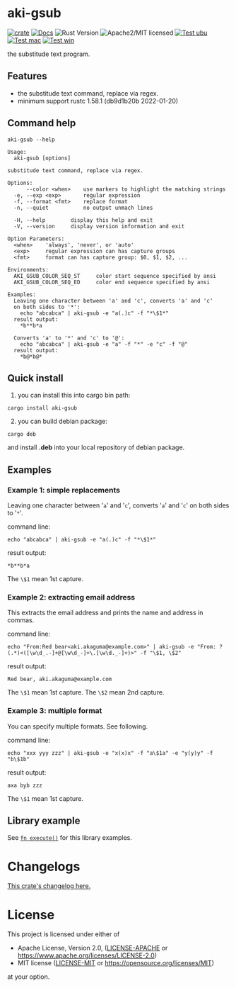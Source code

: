 # aki-gsub

[![crate][crate-image]][crate-link]
[![Docs][docs-image]][docs-link]
![Rust Version][rustc-image]
![Apache2/MIT licensed][license-image]
[![Test ubu][test-ubuntu-image]][test-ubuntu-link]
[![Test mac][test-windows-image]][test-windows-link]
[![Test win][test-macos-image]][test-macos-link]

the substitude text program.

## Features

- the substitude text command, replace via regex.
- minimum support rustc 1.58.1 (db9d1b20b 2022-01-20)

## Command help

```
aki-gsub --help
```

```
Usage:
  aki-gsub [options]

substitude text command, replace via regex.

Options:
      --color <when>    use markers to highlight the matching strings
  -e, --exp <exp>       regular expression
  -f, --format <fmt>    replace format
  -n, --quiet           no output unmach lines

  -H, --help        display this help and exit
  -V, --version     display version information and exit

Option Parameters:
  <when>    'always', 'never', or 'auto'
  <exp>     regular expression can has capture groups
  <fmt>     format can has capture group: $0, $1, $2, ...

Environments:
  AKI_GSUB_COLOR_SEQ_ST     color start sequence specified by ansi
  AKI_GSUB_COLOR_SEQ_ED     color end sequence specified by ansi

Examples:
  Leaving one character between 'a' and 'c', converts 'a' and 'c'
  on both sides to '*':
    echo "abcabca" | aki-gsub -e "a(.)c" -f "*\$1*"
  result output:
    *b**b*a

  Converts 'a' to '*' and 'c' to '@':
    echo "abcabca" | aki-gsub -e "a" -f "*" -e "c" -f "@"
  result output:
    *b@*b@*
```

## Quick install

1. you can install this into cargo bin path:

```
cargo install aki-gsub
```

2. you can build debian package:

```
cargo deb
```

and install **.deb** into your local repository of debian package.

## Examples

### Example 1: simple replacements

Leaving one character between '`a`' and '`c`',
converts '`a`' and '`c`' on both sides to '`*`'.

command line:
```
echo "abcabca" | aki-gsub -e "a(.)c" -f "*\$1*"
```

result output:
```
*b**b*a
```

The `\$1` mean 1st capture.


### Example 2: extracting email address

This extracts the email address and prints the name and address in commas.

command line:
```
echo "From:Red bear<aki.akaguma@example.com>" | aki-gsub -e "From: ?(.*)<([\w\d_.-]+@[\w\d_-]+\.[\w\d._-]+)>" -f "\$1, \$2"
```

result output:
```
Red bear, aki.akaguma@example.com
```

The `\$1` mean 1st capture.
The `\$2` mean 2nd capture.


### Example 3: multiple format

You can specify multiple formats. See following.

command line:
```
echo "xxx yyy zzz" | aki-gsub -e "x(x)x" -f "a\$1a" -e "y(y)y" -f "b\$1b"
```

result output:
```
axa byb zzz
```

The `\$1` mean 1st capture.

## Library example

See [`fn execute()`] for this library examples.

[`fn execute()`]: crate::execute

# Changelogs

[This crate's changelog here.](https://github.com/aki-akaguma/aki-gsub/blob/main/CHANGELOG.md)

# License

This project is licensed under either of

 * Apache License, Version 2.0, ([LICENSE-APACHE](LICENSE-APACHE) or
   https://www.apache.org/licenses/LICENSE-2.0)
 * MIT license ([LICENSE-MIT](LICENSE-MIT) or
   https://opensource.org/licenses/MIT)

at your option.

[//]: # (badges)

[crate-image]: https://img.shields.io/crates/v/aki-gsub.svg
[crate-link]: https://crates.io/crates/aki-gsub
[docs-image]: https://docs.rs/aki-gsub/badge.svg
[docs-link]: https://docs.rs/aki-gsub/
[rustc-image]: https://img.shields.io/badge/rustc-1.58+-blue.svg
[license-image]: https://img.shields.io/badge/license-Apache2.0/MIT-blue.svg
[test-ubuntu-image]: https://github.com/aki-akaguma/aki-gsub/actions/workflows/test-ubuntu.yml/badge.svg
[test-ubuntu-link]: https://github.com/aki-akaguma/aki-gsub/actions/workflows/test-ubuntu.yml
[test-macos-image]: https://github.com/aki-akaguma/aki-gsub/actions/workflows/test-macos.yml/badge.svg
[test-macos-link]: https://github.com/aki-akaguma/aki-gsub/actions/workflows/test-macos.yml
[test-windows-image]: https://github.com/aki-akaguma/aki-gsub/actions/workflows/test-windows.yml/badge.svg
[test-windows-link]: https://github.com/aki-akaguma/aki-gsub/actions/workflows/test-windows.yml
